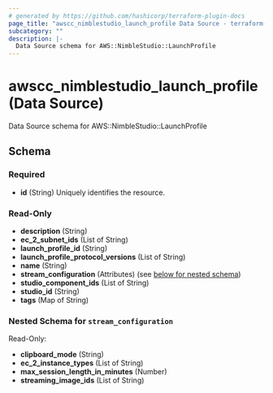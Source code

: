 ```yaml
---
# generated by https://github.com/hashicorp/terraform-plugin-docs
page_title: "awscc_nimblestudio_launch_profile Data Source - terraform-provider-awscc"
subcategory: ""
description: |-
  Data Source schema for AWS::NimbleStudio::LaunchProfile
---
```


# awscc_nimblestudio_launch_profile (Data Source)

Data Source schema for AWS::NimbleStudio::LaunchProfile



<!-- schema generated by tfplugindocs -->
## Schema

### Required

- **id** (String) Uniquely identifies the resource.

### Read-Only

- **description** (String)
- **ec_2_subnet_ids** (List of String)
- **launch_profile_id** (String)
- **launch_profile_protocol_versions** (List of String)
- **name** (String)
- **stream_configuration** (Attributes) (see [below for nested schema](#nestedatt--stream_configuration))
- **studio_component_ids** (List of String)
- **studio_id** (String)
- **tags** (Map of String)

<a id="nestedatt--stream_configuration"></a>
### Nested Schema for `stream_configuration`

Read-Only:

- **clipboard_mode** (String)
- **ec_2_instance_types** (List of String)
- **max_session_length_in_minutes** (Number)
- **streaming_image_ids** (List of String)


